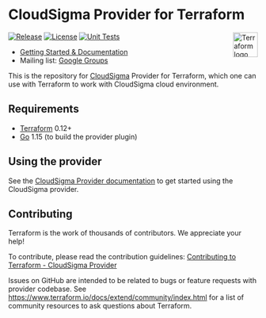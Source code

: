 # CloudSigma Provider for Terraform
<a href="https://terraform.io">
  <img src="https://cdn.rawgit.com/hashicorp/terraform-website/master/content/source/assets/images/logo-hashicorp.svg" alt="Terraform logo" align="right" title="Terraform" height="50"/>
</a>

[![Release](https://img.shields.io/github/v/tag/cloudsigma/terraform-provider-cloudsigma?label=release)](https://github.com/cloudsigma/terraform-provider-cloudsigma/releases)
[![License](https://img.shields.io/github/license/cloudsigma/terraform-provider-cloudsigma.svg)](https://github.com/cloudsigma/terraform-provider-cloudsigma/blob/master/LICENSE)
[![Unit Tests](https://github.com/cloudsigma/terraform-provider-cloudsigma/workflows/unit%20tests/badge.svg)](https://github.com/cloudsigma/terraform-provider-cloudsigma/actions)

* [Getting Started & Documentation](https://registry.terraform.io/providers/cloudsigma/cloudsigma/latest/docs)
* Mailing list: [Google Groups](http://groups.google.com/group/terraform-tool)

This is the repository for [CloudSigma](https://www.cloudsigma.com) Provider
for Terraform, which one can use with Terraform to work with CloudSigma cloud
environment.


## Requirements

- [Terraform](https://www.terraform.io/downloads.html) 0.12+
- [Go](https://golang.org/doc/install) 1.15 (to build the provider plugin)


## Using the provider

See the [CloudSigma Provider documentation](https://registry.terraform.io/providers/cloudsigma/cloudsigma/latest/docs)
to get started using the CloudSigma provider.


## Contributing

Terraform is the work of thousands of contributors. We appreciate your help!

To contribute, please read the contribution guidelines: [Contributing to Terraform - CloudSigma Provider](.github/CONTRIBUTING.md)

Issues on GitHub are intended to be related to bugs or feature requests with
provider codebase. See https://www.terraform.io/docs/extend/community/index.html
for a list of community resources to ask questions about Terraform.
